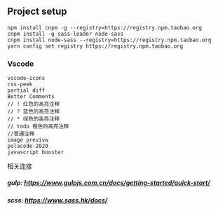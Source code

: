 

## Project setup

```
npm install cnpm -g --registry=https://registry.npm.taobao.org
cnpm install -g sass-loader node-sass
cnpm install node-sass --registry=https://registry.npm.taobao.org
yarn config set registry https://registry.npm.taobao.org
```

### Vscode

```
vscode-icons 
css-peek
partial diff
Better Comments
// ! 红色的高亮注释
// ? 蓝色的高亮注释
// * 绿色的高亮注释
// todo 橙色的高亮注释
//普通注释
image previvw
polacode-2020
javascript booster
```





相关连接

##### gulp: https://www.gulpjs.com.cn/docs/getting-started/quick-start/

##### scss:  https://www.sass.hk/docs/